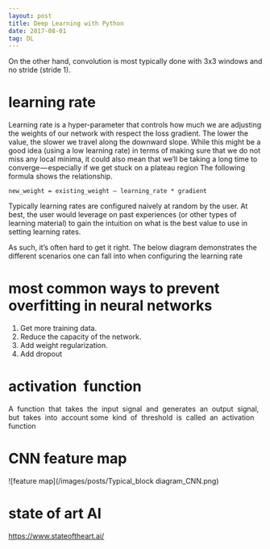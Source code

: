 ```yaml
---
layout: post
title: Deep Learning with Python
date: 2017-08-01
tag: DL
---
```



On the other hand, convolution is most typically done with 3x3 windows and no stride (stride 1).

# learning rate
Learning rate is a hyper-parameter that controls how much we are adjusting the weights of our network with respect the loss gradient. The lower the value, the slower we travel along the downward slope. While this might be a good idea (using a low learning rate) in terms of making sure that we do not miss any local minima, it could also mean that we’ll be taking a long time to converge — especially if we get stuck on a plateau region
The following formula shows the relationship.
```
new_weight = existing_weight — learning_rate * gradient
```

Typically learning rates are configured naively at random by the user. At best, the user would leverage on past experiences (or other types of learning material) to gain the intuition on what is the best value to use in setting learning rates.

As such, it’s often hard to get it right. The below diagram demonstrates the different scenarios one can fall into when configuring the learning rate



# most common ways to prevent overfitting in neural networks

1. Get more training data.
2. Reduce the capacity of the network.
3. Add weight regularization.
4. Add dropout

# activation  function
A  function  that  takes  the  input  signal  and  generates  an  output  signal,  but  takes  into  account some  kind  of  threshold  is  called  an  activation  function

# CNN feature map

![feature map](/images/posts/Typical_block diagram_CNN.png)

# state of art AI
https://www.stateoftheart.ai/
